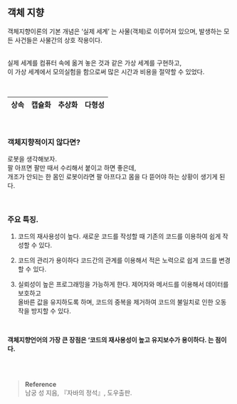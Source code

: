 ## 객체 지향


객체지향이론의 기본 개념은 ‘실제 세계’ 는 사물(객체)로 이루어져 있으며, 발생하는 모든 사건들은 사물간의 상호 작용이다. 

<br/>실제 세계를 컴퓨터 속에 옮겨 놓은 것과 같은 가상 세계를 구현하고, <br/>이 가상 세계에서 모의실험을 함으로써 많은 시간과 비용을 절약할 수 있었다.

<br/>


| 상속 | 캡슐화 | 추상화 | 다형성 |
| --- | --- | --- | --- |

<br/>

### 객체지향적이지 않다면?
로봇을 생각해보자.
<br/>팔 아프면 팔만 때서 수리해서 붙이고 하면 좋은데, 
<br/>개조가 안되는 한 몸인 로봇이라면 팔 아프다고 몸을 다 뜯어야 하는 상황이 생기게 된다.


<br/>

### 주요 특징.

1. 코드의 재사용성이 높다.
새로운 코드를 작성할 때 기존의 코드를 이용하여 쉽게 작성할 수 있다.

2. 코드의 관리가 용이하다
코드간의 관계를 이용해서 적은 노력으로 쉽게 코드를 변경할 수 있다.
3. 실뢰성이 높은 프로그래밍을 가능하게 한다.
제어자와 메서드를 이용해서 데이터를 보호하고 <br/>올바른 값을 유지하도록 하며, 코드의 중복을 제거하여 코드의 불일치로 인한 오동작을 방지할 수 있다.

<br/>

**객체지향언어의 가장 큰 장점은 ‘코드의 재사용성이 높고 유지보수가 용이하다. 는 점이다.**

<br/><br/>

>**Reference**
><br/>남궁 성 지음, 『자바의 정석』, 도우출판.


